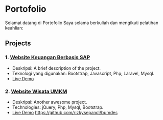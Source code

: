 # Portofolio
Selamat datang di Portofolio Saya selama berkuliah dan mengikuti pelatihan keahlian:

## Projects
### 1. [Website Keuangan Berbasis SAP](https://github.com/username/project1)
- Deskripsi: A brief description of the project.
- Teknologi yang digunakan: Bootstrap, Javascript, Php, Laravel, Mysql.
- [Live Demo](https://github.com/rizkysepandi/bumdes)

### 2. [Website Wisata UMKM](https://github.com/username/project2)
- Deskripsi: Another awesome project.
- Technologies: jQuery, Php, Mysql, Bootstrap.
- [Live Demo](https://username.github.io/project2)
https://github.com/rizkysepandi/bumdes

